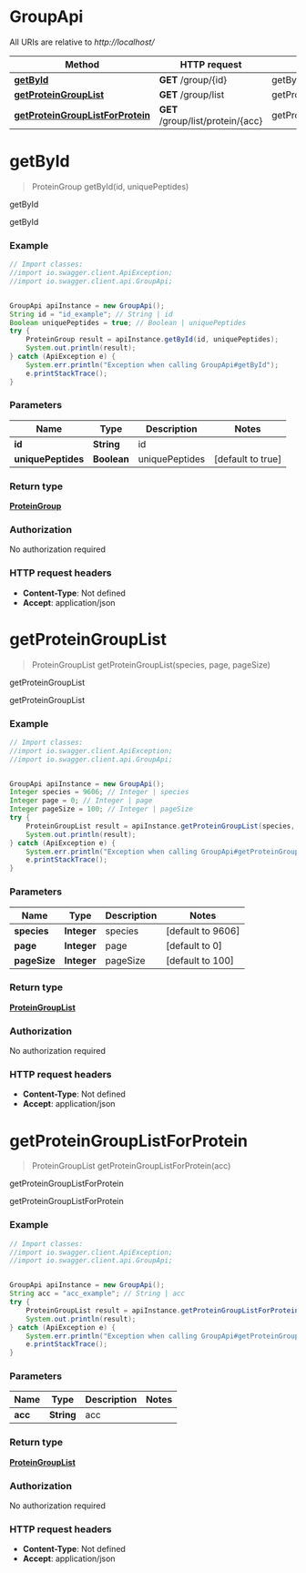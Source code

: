 # GroupApi

All URIs are relative to *http://localhost/*

Method | HTTP request | Description
------------- | ------------- | -------------
[**getById**](GroupApi.md#getById) | **GET** /group/{id} | getById
[**getProteinGroupList**](GroupApi.md#getProteinGroupList) | **GET** /group/list | getProteinGroupList
[**getProteinGroupListForProtein**](GroupApi.md#getProteinGroupListForProtein) | **GET** /group/list/protein/{acc} | getProteinGroupListForProtein


<a name="getById"></a>
# **getById**
> ProteinGroup getById(id, uniquePeptides)

getById

getById

### Example
```java
// Import classes:
//import io.swagger.client.ApiException;
//import io.swagger.client.api.GroupApi;


GroupApi apiInstance = new GroupApi();
String id = "id_example"; // String | id
Boolean uniquePeptides = true; // Boolean | uniquePeptides
try {
    ProteinGroup result = apiInstance.getById(id, uniquePeptides);
    System.out.println(result);
} catch (ApiException e) {
    System.err.println("Exception when calling GroupApi#getById");
    e.printStackTrace();
}
```

### Parameters

Name | Type | Description  | Notes
------------- | ------------- | ------------- | -------------
 **id** | **String**| id |
 **uniquePeptides** | **Boolean**| uniquePeptides | [default to true]

### Return type

[**ProteinGroup**](ProteinGroup.md)

### Authorization

No authorization required

### HTTP request headers

 - **Content-Type**: Not defined
 - **Accept**: application/json

<a name="getProteinGroupList"></a>
# **getProteinGroupList**
> ProteinGroupList getProteinGroupList(species, page, pageSize)

getProteinGroupList

getProteinGroupList

### Example
```java
// Import classes:
//import io.swagger.client.ApiException;
//import io.swagger.client.api.GroupApi;


GroupApi apiInstance = new GroupApi();
Integer species = 9606; // Integer | species
Integer page = 0; // Integer | page
Integer pageSize = 100; // Integer | pageSize
try {
    ProteinGroupList result = apiInstance.getProteinGroupList(species, page, pageSize);
    System.out.println(result);
} catch (ApiException e) {
    System.err.println("Exception when calling GroupApi#getProteinGroupList");
    e.printStackTrace();
}
```

### Parameters

Name | Type | Description  | Notes
------------- | ------------- | ------------- | -------------
 **species** | **Integer**| species | [default to 9606]
 **page** | **Integer**| page | [default to 0]
 **pageSize** | **Integer**| pageSize | [default to 100]

### Return type

[**ProteinGroupList**](ProteinGroupList.md)

### Authorization

No authorization required

### HTTP request headers

 - **Content-Type**: Not defined
 - **Accept**: application/json

<a name="getProteinGroupListForProtein"></a>
# **getProteinGroupListForProtein**
> ProteinGroupList getProteinGroupListForProtein(acc)

getProteinGroupListForProtein

getProteinGroupListForProtein

### Example
```java
// Import classes:
//import io.swagger.client.ApiException;
//import io.swagger.client.api.GroupApi;


GroupApi apiInstance = new GroupApi();
String acc = "acc_example"; // String | acc
try {
    ProteinGroupList result = apiInstance.getProteinGroupListForProtein(acc);
    System.out.println(result);
} catch (ApiException e) {
    System.err.println("Exception when calling GroupApi#getProteinGroupListForProtein");
    e.printStackTrace();
}
```

### Parameters

Name | Type | Description  | Notes
------------- | ------------- | ------------- | -------------
 **acc** | **String**| acc |

### Return type

[**ProteinGroupList**](ProteinGroupList.md)

### Authorization

No authorization required

### HTTP request headers

 - **Content-Type**: Not defined
 - **Accept**: application/json

